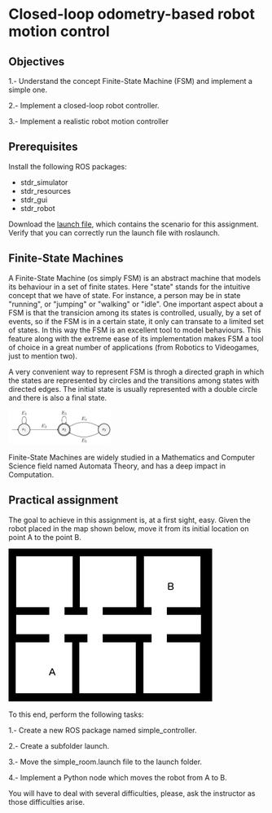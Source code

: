 # Closed-loop odometry-based robot motion control

## Objectives

1.- Understand the concept Finite-State Machine (FSM) and implement a simple one.

2.- Implement a closed-loop robot controller.

3.- Implement a realistic robot motion controller

## Prerequisites

Install the following ROS packages:

* stdr_simulator
* stdr_resources
* stdr_gui
* stdr_robot

Download the [launch file](simple_room.launch), which contains the scenario for this assignment. Verify that you can correctly run the launch file with roslaunch.

## Finite-State Machines

A Finite-State Machine (os simply FSM) is an abstract machine that models its behaviour in a set of finite states. Here "state" stands for the intuitive concept that we have of state. For instance, a person may be in state "running", or "jumping" or "walking" or "idle". One important aspect about a FSM is that the transicion among its states is controlled, usually, by a set of events, so if the FSM is in a certain state, it only can transate to a limited set of states. In this way the FSM is an excellent tool to model behaviours. This feature along with the extreme ease of its implementation makes FSM a tool of choice in a great number of applications (from Robotics to Videogames, just to mention two).

A very convenient way to represent FSM is throgh a directed graph in which the states are represented by circles and the transitions among states with directed edges. The initial state is usually represented with a double circle and there is also a final state.

<img src="fsmexample.png" alt="FSM example" style="width: 200px;"/>

Finite-State Machines are widely studied in a Mathematics and Computer Science field named Automata Theory, and has a deep impact in Computation. 

## Practical assignment

The goal to achieve in this assignment is, at a first sight, easy. Given the robot placed in the map shown below, move it from its initial location on point A to the point B.

![Map](simple_rooms.png)

To this end, perform the following tasks:

1.- Create a new ROS package named simple_controller.

2.- Create a subfolder launch.

3.- Move the simple_room.launch file to the launch folder.

4.- Implement a Python node which moves the robot from A to B.

You will have to deal with several difficulties, please, ask the instructor as those difficulties arise.
